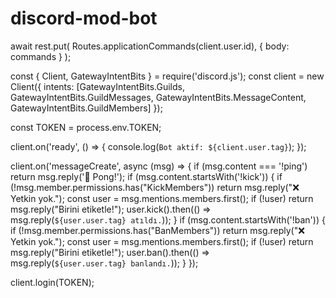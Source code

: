 # discord-mod-bot
await rest.put(
  Routes.applicationCommands(client.user.id),
  { body: commands }
);

const { Client, GatewayIntentBits } = require('discord.js');
const client = new Client({ intents: [GatewayIntentBits.Guilds, GatewayIntentBits.GuildMessages, GatewayIntentBits.MessageContent, GatewayIntentBits.GuildMembers] });

const TOKEN = process.env.TOKEN;

client.on('ready', () => {
  console.log(`Bot aktif: ${client.user.tag}`);
});

client.on('messageCreate', async (msg) => {
  if (msg.content === '!ping') return msg.reply('🏓 Pong!');
  if (msg.content.startsWith('!kick')) {
    if (!msg.member.permissions.has("KickMembers")) return msg.reply("❌ Yetkin yok.");
    const user = msg.mentions.members.first();
    if (!user) return msg.reply("Birini etiketle!");
    user.kick().then(() => msg.reply(`${user.user.tag} atıldı.`));
  }
  if (msg.content.startsWith('!ban')) {
    if (!msg.member.permissions.has("BanMembers")) return msg.reply("❌ Yetkin yok.");
    const user = msg.mentions.members.first();
    if (!user) return msg.reply("Birini etiketle!");
    user.ban().then(() => msg.reply(`${user.user.tag} banlandı.`));
  }
});

client.login(TOKEN);
